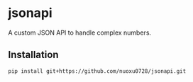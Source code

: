 # jsonapi

A custom JSON API to handle complex numbers.

## Installation

```bash
pip install git+https://github.com/nuoxu0728/jsonapi.git